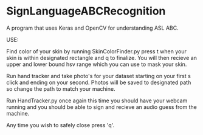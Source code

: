 # SignLanguageABCRecognition
A program that uses Keras and OpenCV for understanding ASL ABC.

USE:

Find color of your skin by running SkinColorFinder.py press t when your skin is within designated rectangle and q to finalize.
You will then recieve an upper and lower bound hsv range which you can use to mask your skin.

Run hand tracker and take photo's for your dataset starting on your first s click and ending on your second.
Photos will be saved to designated path so change the path to match your machine.

Run HandTracker.py once again this time you should have your webcam running and you should be able to sign and recieve an audio guess from the machine.

Any time you wish to safely close press 'q'.
